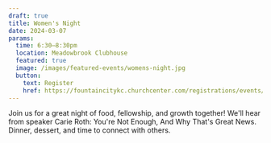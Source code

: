 ```yaml
---
draft: true
title: Women's Night
date: 2024-03-07
params:
  time: 6:30–8:30pm
  location: Meadowbrook Clubhouse
  featured: true
  image: /images/featured-events/womens-night.jpg
  button:
    text: Register
    href: https://fountaincitykc.churchcenter.com/registrations/events/2128231
---
```

Join us for a great night of food, fellowship, and growth together! We'll hear from speaker Carie Roth: You're Not Enough, And Why That's Great News. Dinner, dessert, and time to connect with others.
